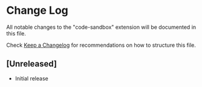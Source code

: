 # Change Log

All notable changes to the "code-sandbox" extension will be documented in this file.

Check [Keep a Changelog](http://keepachangelog.com/) for recommendations on how to structure this file.

## [Unreleased]

- Initial release
